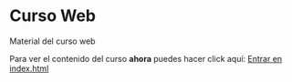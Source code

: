 # Curso Web
Material del curso web

Para ver el contenido del curso **ahora** puedes hacer click aquí: [Entrar en index.html](https://ksizorcode.github.io/Curso-Web/)


